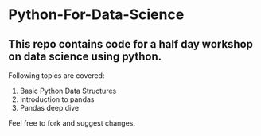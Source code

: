 # Python-For-Data-Science

## This repo contains code for a half day workshop on data science using python.

Following topics are covered:
1. Basic Python Data Structures
2. Introduction to pandas
3. Pandas deep dive

Feel free to fork and suggest changes.
